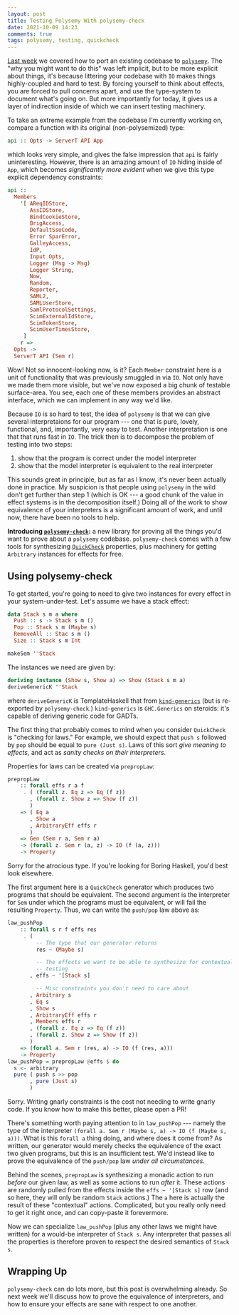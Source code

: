 ```yaml
---
layout: post
title: Testing Polysemy With polysemy-check
date: 2021-10-09 14:23
comments: true
tags: polysemy, testing, quickcheck
---
```


[Last week][porting] we covered how to port an existing codebase to
[`polysemy`][polysemy]. The "why you might want to do this" was left implicit,
but to be more explicit about things, it's because littering your codebase with
`IO` makes things highly-coupled and hard to test. By forcing yourself to think
about effects, you are forced to pull concerns apart, and use the type-system to
document what's going on. But more importantly for today, it gives us a layer of
indirection inside of which we can insert testing machinery.

[porting]: /blog/porting-to-polysemy/
[polysemy]: https://hackage.haskell.org/package/polysemy

To take an extreme example from the codebase I'm currently working on, compare a
function with its original (non-polysemized) type:

```haskell
api :: Opts -> ServerT API App
```

which looks very simple, and gives the false impression that `api` is fairly
uninteresting. However, there is an amazing amount of `IO` hiding inside of
`App`, which becomes *significantly more evident* when we give this type
explicit dependency constraints:

```haskell
api ::
  Members
    '[ AReqIDStore,
       AssIDStore,
       BindCookieStore,
       BrigAccess,
       DefaultSsoCode,
       Error SparError,
       GalleyAccess,
       IdP,
       Input Opts,
       Logger (Msg -> Msg)
       Logger String,
       Now,
       Random,
       Reporter,
       SAML2,
       SAMLUserStore,
       SamlProtocolSettings,
       ScimExternalIdStore,
       ScimTokenStore,
       ScimUserTimesStore,
     ]
    r =>
  Opts ->
  ServerT API (Sem r)
```

Wow! Not so innocent-looking now, is it? Each `Member` constraint here is a unit
of functionality that was previously smuggled in via `IO`. Not only have we made
them more visible, but we've now exposed a big chunk of testable surface-area.
You see, each one of these members provides an abstract interface, which we can
implement in any way we'd like.

Because `IO` is so hard to test, the idea of `polysemy` is that we can give
several interpretaions for our program --- one that is pure, lovely, functional,
and, importantly, very easy to test. Another interpretation is one that that
runs fast in `IO`. The trick then is to decompose the problem of testing into
two steps:

1. show that the program is correct under the model interpreter
2. show that the model interpreter is equivalent to the real interpreter

This sounds great in principle, but as far as I know, it's never been actually
done in practice. My suspicion is that people using `polysemy` in the wild don't
get further than step 1 (which is OK --- a good chunk of the value in effect
systems is in the decomposition itself.) Doing all of the work to show
equivalence of your interpreters is a significant amount of work, and until now,
there have been no tools to help.

**Introducing [`polysemy-check`][polysemy-check]:** a new library for proving
all the things you'd want to prove about a `polysemy` codebase. `polysemy-check`
comes with a few tools for synthesizing [`QuickCheck`][quickcheck] properties,
plus machinery for getting `Arbitrary` instances for effects for free.

[polysemy-check]: https://hackage.haskell.org/package/polysemy-check
[quickcheck]: https://hackage.haskell.org/package/QuickCheck


## Using polysemy-check

To get started, you're going to need to give two instances for every effect in
your system-under-test. Let's assume we have a stack effect:

```haskell
data Stack s m a where
  Push :: s -> Stack s m ()
  Pop :: Stack s m (Maybe s)
  RemoveAll :: Stac s m ()
  Size :: Stack s m Int

makeSem ''Stack
```

The instances we need are given by:

```haskell
deriving instance (Show s, Show a) => Show (Stack s m a)
deriveGenericK ''Stack
```

where `deriveGenericK` is TemplateHaskell that from
[`kind-generics`][kind-generics] (but is re-exported by `polysemy-check`.)
`kind-generics` is `GHC.Generics` on steroids: it's capable of deriving generic
code for GADTs.

[kind-generics]: https://hackage.haskell.org/package/kind-generics

The first thing that probably comes to mind when you consider `QuickCheck` is
"checking for laws." For example, we should expect that `push s` followed by
`pop` should be equal to `pure (Just s)`. Laws of this sort *give meaning to
effects,* and act as *sanity checks on their interpreters.*

Properties for laws can be created via `prepropLaw`:

```haskell
prepropLaw
    :: forall effs r a f
     . ( (forall z. Eq z => Eq (f z))
       , (forall z. Show z => Show (f z))
       )
    => ( Eq a
       , Show a
       , ArbitraryEff effs r
       )
    => Gen (Sem r a, Sem r a)
    -> (forall z. Sem r (a, z) -> IO (f (a, z)))
    -> Property
```

Sorry for the atrocious type. If you're looking for Boring Haskell, you'd best
look elsewhere.

The first argument here is a `QuickCheck` generator which produces two programs
that should be equivalent. The second argument is the interpreter for `Sem`
under which the programs must be equivalent, or will fail the resulting
`Property`. Thus, we can write the `push/pop` law above as:

```haskell
law_pushPop
    :: forall s r f effs res
     . (
         -- The type that our generator returns
         res ~ (Maybe s)

         -- The effects we want to be able to synthesize for contextualized
         -- testing
       , effs ~ '[Stack s]

         -- Misc constraints you don't need to care about
       , Arbitrary s
       , Eq s
       , Show s
       , ArbitraryEff effs r
       , Members effs r
       , (forall z. Eq z => Eq (f z))
       , (forall z. Show z => Show (f z))
       )
    => (forall a. Sem r (res, a) -> IO (f (res, a)))
    -> Property
law_pushPop = prepropLaw @effs $ do
  s <- arbitrary
  pure ( push s >> pop
       , pure (Just s)
       )
```

Sorry. Writing gnarly constraints is the cost not needing to write gnarly code.
If you know how to make this better, please open a PR!

There's something worth paying attention to in `law_pushPop` --- namely the type
of the interpreter `(forall a. Sem r (Maybe s, a) -> IO (f (Maybe s, a)))`. What
is this `forall a` thing doing, and where does it come from? As written, our
generator would merely checks the equivalence of the exact two given programs,
but this is an insufficient test. We'd instead like to prove the equivalence of
the `push/pop` law *under all circumstances.*

Behind the scenes, `prepropLaw` is synthesizing a monadic action to run *before*
our given law, as well as some actions to run *after* it. These actions are
randomly pulled from the effects inside the `effs ~ '[Stack s]` row (and so
here, they will only be random `Stack` actions.) The `a` here is actually the
result of these "contextual" actions. Complicated, but you really only need to
get it right once, and can copy-paste it forevermore.

Now we can specialize `law_pushPop` (plus any other laws we might have written)
for a would-be interpreter of `Stack s`. Any interpreter that passes all the
properties is therefore proven to respect the desired semantics of `Stack s`.


## Wrapping Up

`polysemy-check` can do lots more, but this post is overwhelming already. So
next week we'll discuss how to prove the equivalence of interpreters, and how to
ensure your effects are sane with respect to one another.


